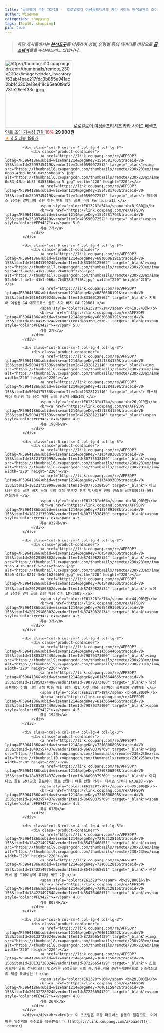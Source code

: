 ```yaml
---
title: "골프웨어 추천 TOP10 -  로로얼로이 여성골프티셔츠 카라 사이드 배색포인트 조이 기능성 긴팔 "
author: WiseMan
categories: shopping
tags: [Top10, shopping]
pin: true
---
```


> ##### 해당 게시물에서는 [**분석도구**](https://itemscout.io/)를 이용하여 **성별**, **연령별** 등의 데이터를 바탕으로 [**골프웨어**](https://link.coupang.com/a/baae76)들을 추천해드리고 있습니다.
<div class="container"><div class="row">
            <div class="col-6 col-sm-4 col-lg-4 col-lg-3">
                <div class="product-container">
                    <a href="https://link.coupang.com/re/AFFSDP?lptag=AF5964186&subid=wiseman1214&pageKey=7040872803&traceid=V0-153&itemId=17411613464&vendorItemId=83456602555" target="_blank"><img src="https://thumbnail10.coupangcdn.com/thumbnails/remote/230x230ex/image/vendor_inventory/53ab/4bae217fdd3b855e941ac2bbf43302e18e4f8c95ea0f9af2731e29eef33c.jpeg" alt="https://thumbnail10.coupangcdn.com/thumbnails/remote/230x230ex/image/vendor_inventory/53ab/4bae217fdd3b855e941ac2bbf43302e18e4f8c95ea0f9af2731e29eef33c.jpeg" width="220" height="220"></a>
                    <a href="https://link.coupang.com/re/AFFSDP?lptag=AF5964186&subid=wiseman1214&pageKey=7040872803&traceid=V0-153&itemId=17411613464&vendorItemId=83456602555" target="_blank"> 로로얼로이 여성골프티셔츠 카라 사이드 배색포인트 조이 기능성 긴팔 </a>
                    <span style="color:#E61328">18%</span> <b>29,900원</b>
                    <br><a href="https://link.coupang.com/re/AFFSDP?lptag=AF5964186&subid=wiseman1214&pageKey=7040872803&traceid=V0-153&itemId=17411613464&vendorItemId=83456602555" target="_blank"><span style="color:#FE9427">★</span> 4.5
                    리뷰 198개</a>
                </div>
            </div>
            
            <div class="col-6 col-sm-4 col-lg-4 col-lg-3">
                <div class="product-container">
                    <a href="https://link.coupang.com/re/AFFSDP?lptag=AF5964186&subid=wiseman1214&pageKey=1514581763&traceid=V0-153&itemId=2599745419&vendorItemId=70590972552" target="_blank"><img src="https://thumbnail6.coupangcdn.com/thumbnails/remote/230x230ex/image/retail/images/2020/04/27/11/6/acc404c6-0d83-45bb-bb3f-085356bdaaf5.jpg" alt="https://thumbnail6.coupangcdn.com/thumbnails/remote/230x230ex/image/retail/images/2020/04/27/11/6/acc404c6-0d83-45bb-bb3f-085356bdaaf5.jpg" width="220" height="220"></a>
                    <a href="https://link.coupang.com/re/AFFSDP?lptag=AF5964186&subid=wiseman1214&pageKey=1514581763&traceid=V0-153&itemId=2599745419&vendorItemId=70590972552" target="_blank"> 페라어스 남성용 알마니아 스판 히든 밴드 지퍼 골프 바지 Ferraus-a13 </a>
                    <span style="color:#E61328">74%</span> <b>8,980원</b>
                    <br><a href="https://link.coupang.com/re/AFFSDP?lptag=AF5964186&subid=wiseman1214&pageKey=1514581763&traceid=V0-153&itemId=2599745419&vendorItemId=70590972552" target="_blank"><span style="color:#FE9427">★</span> 5.0
                    리뷰 7개</a>
                </div>
            </div>
            
            <div class="col-6 col-sm-4 col-lg-4 col-lg-3">
                <div class="product-container">
                    <a href="https://link.coupang.com/re/AFFSDP?lptag=AF5964186&subid=wiseman1214&pageKey=6820606191&traceid=V0-153&itemId=16164539024&vendorItemId=83360125662" target="_blank"><img src="https://thumbnail7.coupangcdn.com/thumbnails/remote/230x230ex/image/retail/images/4790353347804601-52c54ebf-4e3e-41b1-966a-704878df7768.jpg" alt="https://thumbnail7.coupangcdn.com/thumbnails/remote/230x230ex/image/retail/images/4790353347804601-52c54ebf-4e3e-41b1-966a-704878df7768.jpg" width="220" height="220"></a>
                    <a href="https://link.coupang.com/re/AFFSDP?lptag=AF5964186&subid=wiseman1214&pageKey=6820606191&traceid=V0-153&itemId=16164539024&vendorItemId=83360125662" target="_blank"> 지포어 여성용 G4 에포트레스 골프 치마 바지 G4LS20B01 </a>
                    <span style="color:#E61328">51%</span> <b>19,740원</b>
                    <br><a href="https://link.coupang.com/re/AFFSDP?lptag=AF5964186&subid=wiseman1214&pageKey=6820606191&traceid=V0-153&itemId=16164539024&vendorItemId=83360125662" target="_blank"><span style="color:#FE9427">★</span> 5.0
                    리뷰 2개</a>
                </div>
            </div>
            
            <div class="col-6 col-sm-4 col-lg-4 col-lg-3">
                <div class="product-container">
                    <a href="https://link.coupang.com/re/AFFSDP?lptag=AF5964186&subid=wiseman1214&pageKey=4311384159&traceid=V0-153&itemId=5004175753&vendorItemId=72328121146" target="_blank"><img src="https://thumbnail8.coupangcdn.com/thumbnails/remote/230x230ex/image/vendor_inventory/3a45/e5527f2335dce0b016b02c7b57b836dd702b1243572783c53ec248203157.jpg" alt="https://thumbnail8.coupangcdn.com/thumbnails/remote/230x230ex/image/vendor_inventory/3a45/e5527f2335dce0b016b02c7b57b836dd702b1243572783c53ec248203157.jpg" width="220" height="220"></a>
                    <a href="https://link.coupang.com/re/AFFSDP?lptag=AF5964186&subid=wiseman1214&pageKey=4311384159&traceid=V0-153&itemId=5004175753&vendorItemId=72328121146" target="_blank"> 마스터베어 어반웜 T5 남성 패딩 골프 긴팔티 MBW105 </a>
                    <span style="color:#E61328">37%</span> <b>26,910원</b>
                    <br><a href="https://link.coupang.com/re/AFFSDP?lptag=AF5964186&subid=wiseman1214&pageKey=4311384159&traceid=V0-153&itemId=5004175753&vendorItemId=72328121146" target="_blank"><span style="color:#FE9427">★</span> 4.0
                    리뷰 198개</a>
                </div>
            </div>
            
            <div class="col-6 col-sm-4 col-lg-4 col-lg-3">
                <div class="product-container">
                    <a href="https://link.coupang.com/re/AFFSDP?lptag=AF5964186&subid=wiseman1214&pageKey=7183489308&traceid=V0-153&itemId=18121735999&vendorItemId=80775538450" target="_blank"><img src="https://thumbnail6.coupangcdn.com/thumbnails/remote/230x230ex/image/vendor_inventory/00ee/de5850d2d11c84f4cb0f73d6f921cde6ddf078dc3cb62608e735984c9eee.jpg" alt="https://thumbnail6.coupangcdn.com/thumbnails/remote/230x230ex/image/vendor_inventory/00ee/de5850d2d11c84f4cb0f73d6f921cde6ddf078dc3cb62608e735984c9eee.jpg" width="220" height="220"></a>
                    <a href="https://link.coupang.com/re/AFFSDP?lptag=AF5964186&subid=wiseman1214&pageKey=7183489308&traceid=V0-153&itemId=18121735999&vendorItemId=80775538450" target="_blank"> 아크나인 여성 골프 바지 몸매 보정 매직 부츠컷 팬츠 빅사이즈 밴딩 연습복 골프웨어(55-99) 간절기용 </a>
                    <span style="color:#E61328">66%</span> <b>38,900원</b>
                    <br><a href="https://link.coupang.com/re/AFFSDP?lptag=AF5964186&subid=wiseman1214&pageKey=7183489308&traceid=V0-153&itemId=18121735999&vendorItemId=80775538450" target="_blank"><span style="color:#FE9427">★</span> 4.5
                    리뷰 832개</a>
                </div>
            </div>
            
            <div class="col-6 col-sm-4 col-lg-4 col-lg-3">
                <div class="product-container">
                    <a href="https://link.coupang.com/re/AFFSDP?lptag=AF5964186&subid=wiseman1214&pageKey=7605489360&traceid=V0-153&itemId=20129586802&vendorItemId=87439828534" target="_blank"><img src="https://thumbnail7.coupangcdn.com/thumbnails/remote/230x230ex/image/retail/images/2023/10/13/15/4/c9624095-93e5-451b-821f-5e5e162f6695.jpg" alt="https://thumbnail7.coupangcdn.com/thumbnails/remote/230x230ex/image/retail/images/2023/10/13/15/4/c9624095-93e5-451b-821f-5e5e162f6695.jpg" width="220" height="220"></a>
                    <a href="https://link.coupang.com/re/AFFSDP?lptag=AF5964186&subid=wiseman1214&pageKey=7605489360&traceid=V0-153&itemId=20129586802&vendorItemId=87439828534" target="_blank"> 뉴이글 남성용 V넥 골프 경량 패딩 점퍼 LM-3605 </a>
                    <span style="color:#E61328">21%</span> <b>44,900원</b>
                    <br><a href="https://link.coupang.com/re/AFFSDP?lptag=AF5964186&subid=wiseman1214&pageKey=7605489360&traceid=V0-153&itemId=20129586802&vendorItemId=87439828534" target="_blank"><span style="color:#FE9427">★</span> 4.5
                    리뷰 3개</a>
                </div>
            </div>
            
            <div class="col-6 col-sm-4 col-lg-4 col-lg-3">
                <div class="product-container">
                    <a href="https://link.coupang.com/re/AFFSDP?lptag=AF5964186&subid=wiseman1214&pageKey=6143664466&traceid=V0-153&itemId=11805827449&vendorItemId=79079373000" target="_blank"><img src="https://thumbnail9.coupangcdn.com/thumbnails/remote/230x230ex/image/vendor_inventory/7f95/40e989c29d04dfa33f63ed4a045a25ea85f33121abd42059e9c99f8a1f1e.jpg" alt="https://thumbnail9.coupangcdn.com/thumbnails/remote/230x230ex/image/vendor_inventory/7f95/40e989c29d04dfa33f63ed4a045a25ea85f33121abd42059e9c99f8a1f1e.jpg" width="220" height="220"></a>
                    <a href="https://link.coupang.com/re/AFFSDP?lptag=AF5964186&subid=wiseman1214&pageKey=6143664466&traceid=V0-153&itemId=11805827449&vendorItemId=79079373000" target="_blank"> 남성 골프웨어 상의 니트 배색 방풍 패딩 점퍼 집업 자켓 겨울 바람막이 골프웨어 경량패딩 </a>
                    <span style="color:#E61328">48%</span> <b>59,800원</b>
                    <br><a href="https://link.coupang.com/re/AFFSDP?lptag=AF5964186&subid=wiseman1214&pageKey=6143664466&traceid=V0-153&itemId=11805827449&vendorItemId=79079373000" target="_blank"><span style="color:#FE9427">★</span> 4.5
                    리뷰 194개</a>
                </div>
            </div>
            
            <div class="col-6 col-sm-4 col-lg-4 col-lg-3">
                <div class="product-container">
                    <a href="https://link.coupang.com/re/AFFSDP?lptag=AF5964186&subid=wiseman1214&pageKey=7260806898&traceid=V0-153&itemId=18493557437&vendorItemId=86690379769" target="_blank"><img src="https://thumbnail10.coupangcdn.com/thumbnails/remote/230x230ex/image/vendor_inventory/6d41/72845da019bc1ac6e0a4dbed8233e2c7e775eb148a0ca1c5a54287c21bd8.jpg" alt="https://thumbnail10.coupangcdn.com/thumbnails/remote/230x230ex/image/vendor_inventory/6d41/72845da019bc1ac6e0a4dbed8233e2c7e775eb148a0ca1c5a54287c21bd8.jpg" width="220" height="220"></a>
                    <a href="https://link.coupang.com/re/AFFSDP?lptag=AF5964186&subid=wiseman1214&pageKey=7260806898&traceid=V0-153&itemId=18493557437&vendorItemId=86690379769" target="_blank"> 아디다스 골프 남녀공용 골프웨어 폴로 반팔티 여름 반팔 카라티 티셔츠 단체티 NADWIB </a>
                    <span style="color:#E61328">16%</span> <b>35,900원</b>
                    <br><a href="https://link.coupang.com/re/AFFSDP?lptag=AF5964186&subid=wiseman1214&pageKey=7260806898&traceid=V0-153&itemId=18493557437&vendorItemId=86690379769" target="_blank"><span style="color:#FE9427">★</span> 4.5
                    리뷰 61개</a>
                </div>
            </div>
            
            <div class="col-6 col-sm-4 col-lg-4 col-lg-3">
                <div class="product-container">
                    <a href="https://link.coupang.com/re/AFFSDP?lptag=AF5964186&subid=wiseman1214&pageKey=7246312816&traceid=V0-153&itemId=18422549754&vendorItemId=85476468651" target="_blank"><img src="https://thumbnail9.coupangcdn.com/thumbnails/remote/230x230ex/image/vendor_inventory/2b87/664e1bce3dc083edca00c2188934a959e584a3b5a840562188ca9141ed97.jpg" alt="https://thumbnail9.coupangcdn.com/thumbnails/remote/230x230ex/image/vendor_inventory/2b87/664e1bce3dc083edca00c2188934a959e584a3b5a840562188ca9141ed97.jpg" width="220" height="220"></a>
                    <a href="https://link.coupang.com/re/AFFSDP?lptag=AF5964186&subid=wiseman1214&pageKey=7246312816&traceid=V0-153&itemId=18422549754&vendorItemId=85476468651" target="_blank"> 군살커버 봄 트레이닝복 츄리닝 세트 2종 </a>
                    <span style="color:#E61328"></span> <b>29,800원</b>
                    <br><a href="https://link.coupang.com/re/AFFSDP?lptag=AF5964186&subid=wiseman1214&pageKey=7246312816&traceid=V0-153&itemId=18422549754&vendorItemId=85476468651" target="_blank"><span style="color:#FE9427">★</span> 4.0
                    리뷰 802개</a>
                </div>
            </div>
            
            <div class="col-6 col-sm-4 col-lg-4 col-lg-3">
                <div class="product-container">
                    <a href="https://link.coupang.com/re/AFFSDP?lptag=AF5964186&subid=wiseman1214&pageKey=7606115842&traceid=V0-153&itemId=20132728024&vendorItemId=87226654329" target="_blank"><img src="https://thumbnail8.coupangcdn.com/thumbnails/remote/230x230ex/image/vendor_inventory/6bd3/7870d0ff1f0959171ac56f312ed72d8a58b81cea53c26369b4510de78581.jpg" alt="https://thumbnail8.coupangcdn.com/thumbnails/remote/230x230ex/image/vendor_inventory/6bd3/7870d0ff1f0959171ac56f312ed72d8a58b81cea53c26369b4510de78581.jpg" width="220" height="220"></a>
                    <a href="https://link.coupang.com/re/AFFSDP?lptag=AF5964186&subid=wiseman1214&pageKey=7606115842&traceid=V0-153&itemId=20132728024&vendorItemId=87226654329" target="_blank"> 조르지오페리골프 정사이즈!!!멋스러운 남성골프티셔츠 봄.가을.겨울 중간두께원단으로 신축성최고의 제품 국내생산!! </a>
                    <span style="color:#E61328">16%</span> <b>29,000원</b>
                    <br><a href="https://link.coupang.com/re/AFFSDP?lptag=AF5964186&subid=wiseman1214&pageKey=7606115842&traceid=V0-153&itemId=20132728024&vendorItemId=87226654329" target="_blank"><span style="color:#FE9427">★</span> 4.0
                    리뷰 26개</a>
                </div>
            </div>
            </div></div><br><br>[👉 이 포스팅은 쿠팡 파트너스 활동의 일환으로, 이에 따른 일정액의 수수료를 제공받습니다.](https://link.coupang.com/a/baae76){: .center}